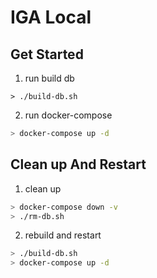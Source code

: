 # IGA Local

## Get Started

1. run build db

```
> ./build-db.sh 
```

2. run docker-compose

```bash
> docker-compose up -d
```


## Clean up And Restart

1. clean up

```bash
> docker-compose down -v
> ./rm-db.sh
```

2. rebuild and restart

```bash
> ./build-db.sh
> docker-compose up -d
```
